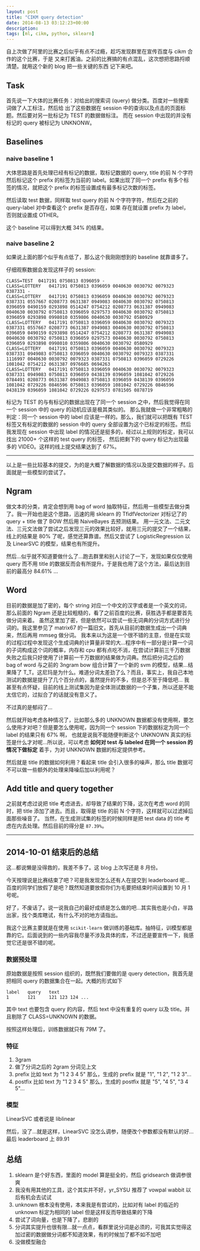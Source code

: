 ```yaml
---
layout: post
title: "CIKM query detection"
date: 2014-08-13 03:12:23+00:00
description: 
tags: [ml, cikm, python, sklearn]
---
```


自上次做了阿里的比赛之后似乎有点不过瘾，趁巧发现群里在宣传百度与 cikm 合作的这个比赛，于是
又来打酱油。之前的比赛搞的有点混乱，这次想把思路捋顺清楚。就用这个新的 blog 把一些关键的东西
记下来吧。

## Task

首先说一下大体的比赛任务：对给出的搜索词 (query) 做分类。百度对一些搜索词做了人工标注，然后给
出了这些数据在 session 中的查询以及点击的页面标题。然后要对另一批标记为 TEST 的数据做标注。
而在 session 中出现的并没有标记的 query 被标记为 UNKNONW。

## Baselines

### naive baseline 1

大体思路是首先处理已经有标记的数据，取标记数据的 query, title 的前 N 个字符然后标记这个
prefix 的标签为当前的 label。如果出现了同一个 prefix 有多个标签的情况，就把这个 prefix
的标签设置成有最多标记次数的标签。

然后读取 test 数据，同样取 test query 的前 N 个字符字符，然后在之前的 query-label 对中查看这个 prefix 是否存在，如果
存在就设置 prefix 为 label，否则就设置成 OTHER。

这个 baseline 可以得到大概 34% 的结果。

### naive baseline 2

如果说上面的那个似乎有点低了，那么这个我刚刚想到的 baseline 就靠谱多了。

仔细观察数据会发现这样子的 session:

    CLASS=TEST	0417191 0750813 0396059	-
    CLASS=LOTTERY	0417191 0750813 0396059 0040630 0030792 0079323 0387331	-
    CLASS=LOTTERY	0417191 0750813 0396059 0040630 0030792 0079323 0387331	0557667 0208773 0631387 0949083 0040630 0030792 0750813 0396059 0490159 0293898 0514247 0754212 0208773 0631387 0949083 0040630 0030792 0750813 0396059 0297573 0040630 0030792 0750813 0396059 0293898 0998010 0359806 0040630 0030792 0580929
    CLASS=LOTTERY	0417191 0750813 0396059 0040630 0030792 0079323 0387331	0557667 0208773 0631387 0949083 0040630 0030792 0750813 0396059 0490159 0293898 0514247 0754212 0208773 0631387 0949083 0040630 0030792 0750813 0396059 0297573 0040630 0030792 0750813 0396059 0293898 0998010 0359806 0040630 0030792 0580929
    CLASS=LOTTERY	0417191 0750813 0396059 0040630 0030792 0079323 0387331	0949083 0750813 0396059 0040630 0030792 0079323 0387331 1116997 0040630 0030792 0079323 0387331 0750813 0396059 0729226 1081042 0754212 0631387 0976685 0694263
    CLASS=LOTTERY	0417191 0750813 0396059 0040630 0030792 0079323 0387331	0949083 0750813 0396059 0438139 0396059 1081042 0729226 0784491 0208773 0631387 0949083 0750813 0396059 0438139 0396059 1081042 0729226 0846596 0750813 0396059 1081042 0729226 0846596 0438139 0396059 1081042 0729226 0297573 0781505 0878719

标记为 TEST 的与有标记的数据出现在了同一个 session 之中，然后我觉得在同一个 session 中的 query 的动机应该是极其类似的。
那么我就做一个非常粗略的判定：同一个 session 中的 label 应该是一样的。那么，我们就可以把既有 TEST 标签又有标定的数据的 session 中的 query 全部设置为这个已标定的标签。然后我发现在 session 中出现 label 的情况还是挺多的，经过以上规则的标定，我可以找出 21000+ 个这样的 test query 的标签，
然后把剩下的 query 标记为出现最多的 VIDEO。这样的线上提交结果达到了 67%。


----

以上是一些比较基本的提交，为的是大概了解数据的情况以及提交数据的样子。后面就是一些模型的尝试了。

## Ngram

做文本的分类，肯定会想到用 bag of word 抽取特征，然后用一些模型去做分类了。我一开始也是这个思路，迅速的用 sklearn 的 TfidfVectorizer 对标记了的 query + title 做了 BOW 然后用 NaiveBayes 去预测结果。
用一元文法、二元文法、三元文法做了尝试之后发现三元的效果比较好，就用三元的提交了一个结果，线上的结果是 80% 了呢，感觉还算靠谱。然后又尝试了 LogisticRegression 以及 LinearSVC 的模型，结果也有所提升。

然后...似乎就不知道要做什么了...跑去群里和别人讨论了一下，发现如果仅仅使用 query 而不用 title 的数据反而会有所提升。于是我也用了这个方法，最后达到目前的最高分 84.61% ...

## Word

目前的数据是加了密的，每个 string 对应一个中文的汉字或者是一个英文的词，那么前面的 Ngram 还是比较粗糙的，看了之前百度的比赛，获胜选手都是要首先做分词来着。
虽然这里加了密，但是依然可以尝试一些无词典的分词方式进行分词的。我这里参见了 matrix67 的一篇旧文，首先从目前的数据生成出一个词典来，然后再用 mmseg 做分词。
我本来以为这是一个很不错的主意，但是在实现的过程过程中发现这个生成词典的计算量非常的大...程序中有一部分是计算一个词的子词构成这个词的概率，内存和 cpu
都有点吃不消，在尝试计算前三千万数据失败之后我只好使用了计算前一千万数据的结果做为词典。然后把分词之后的 bag of word 与之前的 3ngram bow 组合计算了一个新的 svm
的模型，结果...结果降了 T_T。这尼玛是为什么。难道分词太差劲了么？而且，事实上，我自己本地测试的数据是提升了几个百分点的，虽然提升的不多，但是总不至于降低吧...
我甚至有点怀疑，目前的线上测试集因为是全体测试数据的一个子集，所以还是不能太信它的，过拟合了的话就没有意义了。

不过真的是郁闷了...

然后就开始考虑各种情况了，比如那么多的 UNKNOWN 数据都没有使用啊，要怎么使用才对吧？但是要怎么使用呢，因为同一个 session 下的数据标定为同一个 label 的结果只有 67% 啊，
也就是说我不能随便判断这个 UNKNOWN 真实的标签是什么才对呢...所以说，可以考虑 **如何对 test 与 labeled 在同一个 session 的情况下做标定** 着手，为对 UNKNOWN 数据的标定提供参考。

然后就是 title 的数据如何利用？看起来 title 会引入很多的噪声，那么 title 数据可不可以做一些额外的处理来降噪后加以利用呢？

## Add title and query together

之前就考虑过说把 title 考虑进去，却导致了结果的下降，这次在考虑 word 的同时，把 title 添加了进去。而且，取得是 title 的前 N 个字符，这样就可以过滤掉后面那些噪音了。
当然，在生成测试集的标签的时候同样是把 test data 的 title 考虑在内去处理。然后目前的得分是 `87.39%`。

----


## 2014-10-01 结束后的总结

这...都说懒是没得救的，我差不多了。这 blog 上次写还是 8 月份。

今天按理说是比赛结束了吧？可是我发现怎么还有人在提交到 leaderboard 呢...百度的同学们放假了是吧？既然知道要放假你们为毛要把结束时间设置到 10 月 1 号呢。

好了，不废话了。说一说我自己的最好成绩是怎么做的吧...其实我也是小白，半路出家，找个类库瞎试，有什么不对的地方请指出。

我这个比赛主要就是在使用 `scikit-learn` 做训练的基础库。抽特征，训模型都是靠的它。后面说到的一些内容我尽量不涉及具体的库，不过还是要宣传一下，我感觉它还是很不错的呢。


### 数据预处理

原始数据是按照 session 组织的，既然我们要做的是 query detection，我首先是把相同 query 的数据集合在一起。大概的形式如下

    label   query   text
    1       121     121 123 124 ...


其中 text 也要包含 query 的内容，然后 text 中没有重复的 query 以及 title。并且剔除了 CLASS=UNKNOWN 的数据。

按照这样处理后，训练数据就只有 79M 了。

### 特征

1. 3gram
2. 做了分词之后的 2gram 分词见上文
3. prefix 比如 text 为 "1 2 3 4 5" 那么，生成的 prefix 就是 "1", "1 2", "1 2 3"...
4. postfix 比如 text 为 "1 2 3 4 5" 那么，生成的 postfix 就是 "5", "4 5", "3 4 5"...

### 模型

LinearSVC 或者说是 liblinear

然后，没了...就是这样，LinearSVC 没怎么调参，随便改个参数都没有默认的好...最后 leaderboard 上 89.91


## 总结

1. sklearn 是个好东西，里面的 model 算是挺全的，然后 gridsearch 做调参很爽
2. 我没有用其他的工具，这个其实并不好，yr_SYSU 推荐了 vowpal wabbit 以后有机会去试试
3. unknown 根本没有使用，本来我是有尝试的，比如对有 label 的临近的 unknown 标定为相同的 label 但是这样反而导致结果的下降
4. 尝试了词向量，也是下降了，悲剧的
5. 分词其实提升也很有限...就一点点，看群里说分词是必须的，可我其实觉得这加过密的数据做分词都不知道效果，有的时候加了都不如不加吧
6. 没做模型融合
